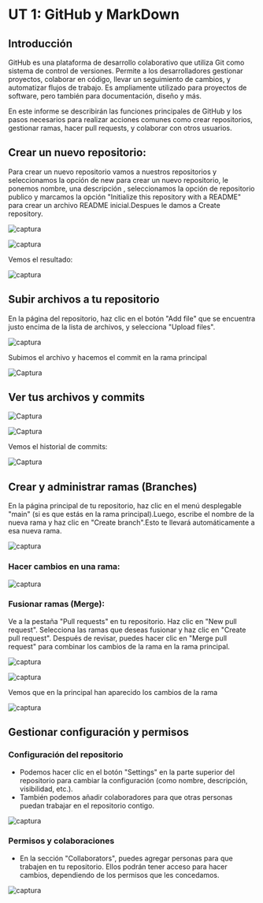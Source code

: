 # UT 1: GitHub y MarkDown

## Introducción

GitHub es una plataforma de desarrollo colaborativo que utiliza Git como sistema de control de versiones. Permite a los desarrolladores gestionar proyectos, colaborar en código, llevar un seguimiento de cambios, y automatizar flujos de trabajo. Es ampliamente utilizado para proyectos de software, pero también para documentación, diseño y más.

En este informe se describirán las funciones principales de GitHub y los pasos necesarios para realizar acciones comunes como crear repositorios, gestionar ramas, hacer pull requests, y colaborar con otros usuarios.

## Crear un nuevo repositorio:
Para crear un nuevo repositorio vamos a nuestros repositorios y seleccionamos la opción de new para crear un nuevo repositorio, le ponemos nombre, una descripción , seleccionamos la opción de repositorio publico y marcamos la opción "Initialize this repository with a README" para crear un archivo README inicial.Despues le damos a Create repository.

![captura](https://raw.githubusercontent.com/AngelCSR/Portfolio/refs/heads/main/image.png)

![captura](https://raw.githubusercontent.com/AngelCSR/Portfolio/refs/heads/main/Tema%201/Imagenes/captura2.png)

Vemos el resultado:

![captura](https://raw.githubusercontent.com/AngelCSR/Portfolio/refs/heads/main/Tema%201/Imagenes/captura3.png)
## Subir archivos a tu repositorio

En la página del repositorio, haz clic en el botón "Add file" que se encuentra justo encima de la lista de archivos, y selecciona "Upload files".

![captura](https://raw.githubusercontent.com/AngelCSR/Portfolio/refs/heads/main/Tema%201/Imagenes/captura4.png)

Subimos el archivo y hacemos el commit en la rama principal

![Captura](https://raw.githubusercontent.com/AngelCSR/Portfolio/refs/heads/main/Tema%201/Imagenes/captura5.png)

## Ver tus archivos y commits

![Captura](https://raw.githubusercontent.com/AngelCSR/Portfolio/refs/heads/main/Tema%201/Imagenes/captura6.png)

![Captura](https://raw.githubusercontent.com/AngelCSR/Portfolio/refs/heads/main/Tema%201/Imagenes/captura7.png)

Vemos el historial de commits: 

![Captura](https://raw.githubusercontent.com/AngelCSR/Portfolio/refs/heads/main/Tema%201/Imagenes/captura8.png)

## Crear y administrar ramas (Branches)

En la página principal de tu repositorio, haz clic en el menú desplegable "main" (si es que estás en la rama principal).Luego, escribe el nombre de la nueva rama y haz clic en "Create branch".Esto te llevará automáticamente a esa nueva rama.

![captura](https://raw.githubusercontent.com/AngelCSR/Portfolio/refs/heads/main/Tema%201/Imagenes/captura9.png)

### Hacer cambios en una rama:

![captura](https://raw.githubusercontent.com/AngelCSR/Portfolio/refs/heads/main/Tema%201/Imagenes/captura10.png)

### Fusionar ramas (Merge):

Ve a la pestaña "Pull requests" en tu repositorio. Haz clic en "New pull request". Selecciona las ramas que deseas fusionar y haz clic en "Create pull request". Después de revisar, puedes hacer clic en "Merge pull request" para combinar los cambios de la rama en la rama principal.

![captura](https://raw.githubusercontent.com/AngelCSR/Portfolio/refs/heads/main/Tema%201/Imagenes/captura11.png)

![captura](https://raw.githubusercontent.com/AngelCSR/Portfolio/refs/heads/main/Tema%201/Imagenes/captura12.png)

Vemos que en la principal han aparecido los cambios de la rama

![captura](https://raw.githubusercontent.com/AngelCSR/Portfolio/refs/heads/main/Tema%201/Imagenes/captura13.png)

## Gestionar configuración y permisos

### Configuración del repositorio

* Podemos hacer clic en el botón "Settings" en la parte superior del repositorio para
cambiar la configuración (como nombre, descripción, visibilidad, etc.).
* También podemos añadir colaboradores para que otras personas puedan
trabajar en el repositorio contigo.

![captura](https://raw.githubusercontent.com/AngelCSR/Portfolio/refs/heads/main/Tema%201/Imagenes/captura14.png)

### Permisos y colaboraciones

* En la sección "Collaborators", puedes agregar personas para que trabajen
en tu repositorio. Ellos podrán tener acceso para hacer cambios,
dependiendo de los permisos que les concedamos.

![captura](https://raw.githubusercontent.com/AngelCSR/Portfolio/refs/heads/main/Tema%201/Imagenes/captura15.png)
